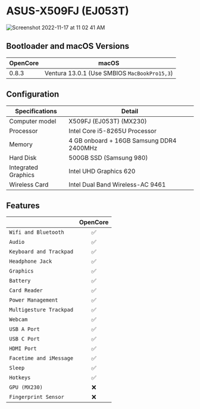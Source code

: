 # ASUS-X509FJ (EJ053T)

![Screenshot 2022-11-17 at 11 02 41 AM](https://user-images.githubusercontent.com/77098480/202352399-428b5567-8400-4d45-a415-b7547b8f46cf.png)

## Bootloader and macOS Versions

| OpenCore  | macOS                                            |
| --------  | ------------------------------------------------ | 
|   0.8.3   | Ventura 13.0.1 (Use SMBIOS ```MacBookPro15,3```) | 

## Configuration

| Specifications      | Detail                                     |
| ------------------- | -------------------------------------------|
| Computer model      | X509FJ (EJ053T) (MX230)                    |
| Processor           | Intel Core i5-8265U Processor              |
| Memory              | 4 GB onboard + 16GB Samsung DDR4 2400MHz   |
| Hard Disk           | 500GB SSD (Samsung 980)                    |
| Integrated Graphics | Intel UHD Graphics 620                     |
| Wireless Card       | Intel Dual Band Wireless-AC 9461           |

## Features

|                               | OpenCore               |
| ----------------------------- | :--------------------: |
| ``Wifi and Bluetooth``        |✅|
| ``Audio``                     |✅|
| ``Keyboard and Trackpad``     |✅|
| ``Headphone Jack``            |✅|
| ``Graphics``                  |✅|
| ``Battery``                   |✅|
| ``Card Reader``               |✅|
| ``Power Management``          |✅|
| ``Multigesture Trackpad``     |✅|                                          
| ``Webcam``                    |✅|
| ``USB A Port``                |✅|
| ``USB C Port``                |✅|
| ``HDMI Port``                 |✅|
| ``Facetime and iMessage``     |✅|
| ``Sleep``                     |✅|
| ``Hotkeys``                   |✅|
| ``GPU (MX230)``               |❌|
| ``Fingerprint Sensor``        |❌|

